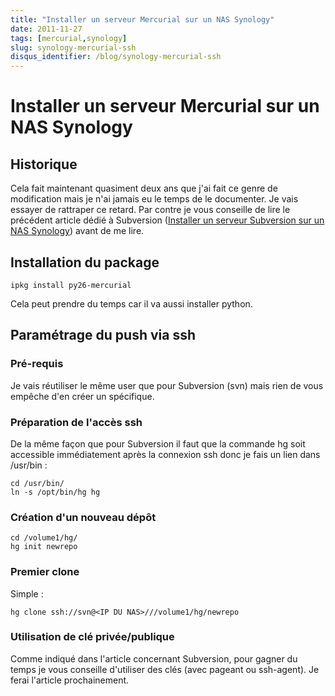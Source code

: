 ```yaml
---
title: "Installer un serveur Mercurial sur un NAS Synology"
date: 2011-11-27
tags: [mercurial,synology]
slug: synology-mercurial-ssh
disqus_identifier: /blog/synology-mercurial-ssh
---
```

# Installer un serveur Mercurial sur un NAS Synology

## Historique
Cela fait maintenant quasiment deux ans que j'ai fait ce genre de modification mais je n'ai jamais eu le temps de le documenter. Je vais essayer de rattraper ce retard. Par contre je vous conseille de lire le précédent article dédié à Subversion ([Installer un serveur Subversion sur un NAS Synology](/blog/synology-subversion-ssh)) avant de me lire.

## Installation du package

```
ipkg install py26-mercurial
```
Cela peut prendre du temps car il va aussi installer python.

## Paramétrage du push via ssh

### Pré-requis
Je vais réutiliser le même user que pour Subversion (svn) mais rien de vous empêche d'en créer un spécifique.

### Préparation de l'accès ssh

De la même façon que pour Subversion il faut que la commande hg soit accessible immédiatement après la connexion ssh donc je fais un lien dans /usr/bin :

```
cd /usr/bin/
ln -s /opt/bin/hg hg
```

### Création d'un nouveau dépôt

```
cd /volume1/hg/
hg init newrepo
```

### Premier clone

Simple : 

```
hg clone ssh://svn@<IP DU NAS>///volume1/hg/newrepo
```

### Utilisation de clé privée/publique

Comme indiqué dans l'article concernant Subversion, pour gagner du temps je vous conseille d'utiliser des clés (avec pageant ou ssh-agent). Je ferai l'article prochainement.

